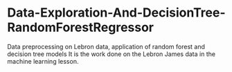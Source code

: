 # Data-Exploration-And-DecisionTree-RandomForestRegressor
Data preprocessing on Lebron data, application of random forest and decision tree models
It is the work done on the Lebron James data in the machine  learning lesson.
